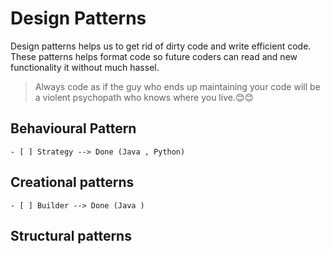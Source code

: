# Design Patterns
Design patterns helps us to get rid of dirty code and write efficient code. These patterns helps format code so future coders can read and new functionality it without much hassel. 
> Always code as if the guy who ends up maintaining your code will be a violent psychopath who knows where you live.😊😊

## Behavioural Pattern 
    - [ ] Strategy --> Done (Java , Python)

## Creational patterns
    - [ ] Builder --> Done (Java )

## Structural patterns

